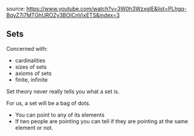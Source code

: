 source: https://www.youtube.com/watch?v=3W0h3WzxgIE&list=PLhgq-BqyZ7i7MTGhUROZy3BOICnVixETS&index=3


## Sets
Concerned with:
- cardinalities
- sizes of sets
- axioms of sets
- finite, infinite

Set theory never really tells you what a set is.

For us, a set will be a bag of dots.
- You can point to any of its elements
- If two people are pointing you can tell if they are pointing at the same element or not.